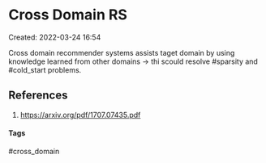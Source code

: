 # Cross Domain RS
Created: 2022-03-24 16:54

Cross domain recommender systems assists taget domain by using knowledge learned from other domains -> thi scould resolve #sparsity and #cold_start problems.

## References
1. https://arxiv.org/pdf/1707.07435.pdf


#### Tags
#cross_domain